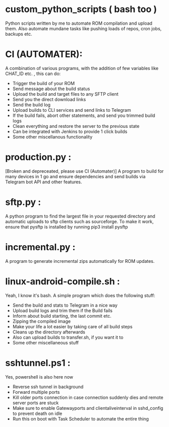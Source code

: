 # custom_python_scripts ( bash too )
Python scripts written by me to automate ROM compilation and upload them. Also automate mundane tasks like pushing loads of repos, cron jobs, backups etc.

# CI (AUTOMATER):
A combination of various programs, with the addition of few variables like CHAT_ID etc. , this can do:

- Trigger the build of your ROM
- Send message about the build status
- Upload the build and target files to any SFTP client
- Send you the direct download links 
- Send the build log 
- Upload builds to CLI services and send links to Telegram
- If the build fails, abort other statements, and send you trimmed build logs
- Clean everything and restore the server to the previous state
- Can be integrated with Jenkins to provide 1 click builds
- Some other miscellanous functionality


# production.py :
[Broken and depreceated, please use CI (Automater)] 
A program to build for many devices in 1 go and ensure dependencies and send builds via Telegram bot API and other features. 

# sftp.py :
A python program to find the largest file in your requested directory and automatic uploads to sftp clients such as sourceforge. 
To make it work, ensure that pysftp is installed by running pip3 install pysftp

# incremental.py :
A program to generate incremental zips automatically for ROM updates. 

# linux-android-compile.sh :

Yeah, I know it's bash. A simple program which does the following stuff:

- Send the build and stats to Telegram in a nice way
- Upload build logs and trim them if the Build fails
- Inform about build starting, the last commit etc.
- Zipping the compiled image 
- Make your life a lot easier by taking care of all build steps
- Cleans up the directory afterwards
- Also can upload builds to transfer.sh, if you want it to
- Some other miscellaneous stuff

# sshtunnel.ps1 :

Yes, powershell is also here now

- Reverse ssh tunnel in background
- Forward multiple ports
- Kill older ports connection in case connection suddenly dies and remote server ports are stuck
- Make sure to enable Gatewayports and clientaliveinterval in sshd_config to prevent death on idle
- Run this on boot with Task Scheduler to automate the entire thing
